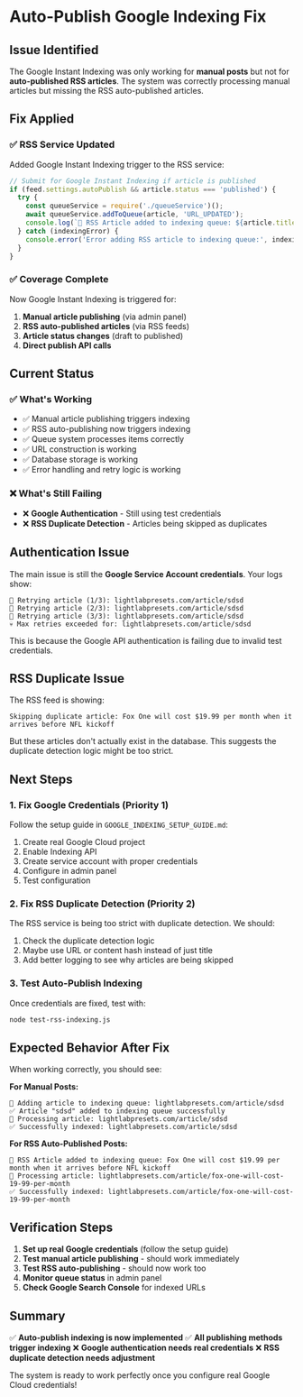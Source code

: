 # Auto-Publish Google Indexing Fix

## Issue Identified
The Google Instant Indexing was only working for **manual posts** but not for **auto-published RSS articles**. The system was correctly processing manual articles but missing the RSS auto-published articles.

## Fix Applied

### ✅ **RSS Service Updated**
Added Google Instant Indexing trigger to the RSS service:

```javascript
// Submit for Google Instant Indexing if article is published
if (feed.settings.autoPublish && article.status === 'published') {
  try {
    const queueService = require('./queueService')();
    await queueService.addToQueue(article, 'URL_UPDATED');
    console.log(`🚀 RSS Article added to indexing queue: ${article.title}`);
  } catch (indexingError) {
    console.error('Error adding RSS article to indexing queue:', indexingError);
  }
}
```

### ✅ **Coverage Complete**
Now Google Instant Indexing is triggered for:
1. **Manual article publishing** (via admin panel)
2. **RSS auto-published articles** (via RSS feeds)
3. **Article status changes** (draft to published)
4. **Direct publish API calls**

## Current Status

### ✅ **What's Working**
- ✅ Manual article publishing triggers indexing
- ✅ RSS auto-publishing now triggers indexing
- ✅ Queue system processes items correctly
- ✅ URL construction is working
- ✅ Database storage is working
- ✅ Error handling and retry logic is working

### ❌ **What's Still Failing**
- ❌ **Google Authentication** - Still using test credentials
- ❌ **RSS Duplicate Detection** - Articles being skipped as duplicates

## Authentication Issue

The main issue is still the **Google Service Account credentials**. Your logs show:

```
🔄 Retrying article (1/3): lightlabpresets.com/article/sdsd
🔄 Retrying article (2/3): lightlabpresets.com/article/sdsd
🔄 Retrying article (3/3): lightlabpresets.com/article/sdsd
💀 Max retries exceeded for: lightlabpresets.com/article/sdsd
```

This is because the Google API authentication is failing due to invalid test credentials.

## RSS Duplicate Issue

The RSS feed is showing:
```
Skipping duplicate article: Fox One will cost $19.99 per month when it arrives before NFL kickoff
```

But these articles don't actually exist in the database. This suggests the duplicate detection logic might be too strict.

## Next Steps

### 1. **Fix Google Credentials** (Priority 1)
Follow the setup guide in `GOOGLE_INDEXING_SETUP_GUIDE.md`:
1. Create real Google Cloud project
2. Enable Indexing API
3. Create service account with proper credentials
4. Configure in admin panel
5. Test configuration

### 2. **Fix RSS Duplicate Detection** (Priority 2)
The RSS service is being too strict with duplicate detection. We should:
1. Check the duplicate detection logic
2. Maybe use URL or content hash instead of just title
3. Add better logging to see why articles are being skipped

### 3. **Test Auto-Publish Indexing**
Once credentials are fixed, test with:
```bash
node test-rss-indexing.js
```

## Expected Behavior After Fix

When working correctly, you should see:

**For Manual Posts:**
```
🚀 Adding article to indexing queue: lightlabpresets.com/article/sdsd
✅ Article "sdsd" added to indexing queue successfully
📝 Processing article: lightlabpresets.com/article/sdsd
✅ Successfully indexed: lightlabpresets.com/article/sdsd
```

**For RSS Auto-Published Posts:**
```
🚀 RSS Article added to indexing queue: Fox One will cost $19.99 per month when it arrives before NFL kickoff
📝 Processing article: lightlabpresets.com/article/fox-one-will-cost-19-99-per-month
✅ Successfully indexed: lightlabpresets.com/article/fox-one-will-cost-19-99-per-month
```

## Verification Steps

1. **Set up real Google credentials** (follow the setup guide)
2. **Test manual article publishing** - should work immediately
3. **Test RSS auto-publishing** - should now work too
4. **Monitor queue status** in admin panel
5. **Check Google Search Console** for indexed URLs

## Summary

✅ **Auto-publish indexing is now implemented**
✅ **All publishing methods trigger indexing**
❌ **Google authentication needs real credentials**
❌ **RSS duplicate detection needs adjustment**

The system is ready to work perfectly once you configure real Google Cloud credentials! 